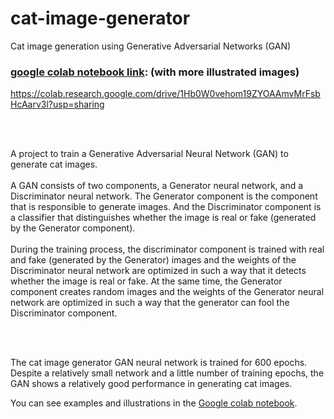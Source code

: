# cat-image-generator
Cat image generation using Generative Adversarial Networks (GAN)

### [google colab notebook link](https://colab.research.google.com/drive/1Hb0W0vehom19ZYOAAmvMrFsbHcAarv3l?usp=sharing): (with more illustrated images)
https://colab.research.google.com/drive/1Hb0W0vehom19ZYOAAmvMrFsbHcAarv3l?usp=sharing


<br>
<br>

A project to train a Generative Adversarial Neural Network (GAN) to generate cat images. 
<br>
<br>
A GAN consists of two components, a Generator neural network, and a Discriminator neural network.
The Generator component is the component that is responsible to generate images. And the Discriminator component is a classifier that distinguishes whether the image is real or fake (generated by the Generator component).
<br>
<br>
During the training process, the discriminator component is trained with real and fake (generated by the Generator) images and the weights of the Discriminator neural network are optimized in such a way that it detects whether the image is real or fake. At the same time, the Generator component creates random images and the weights of the Generator neural network are optimized in such a way that the generator can fool the Discriminator component.

<br>
<br>

The cat image generator GAN neural network is trained for 600 epochs. Despite a relatively small network and a little number of training epochs, the GAN shows a relatively good performance in generating cat images.

You can see examples and illustrations in the [Google colab notebook](https://colab.research.google.com/drive/1Hb0W0vehom19ZYOAAmvMrFsbHcAarv3l?usp=sharing).
